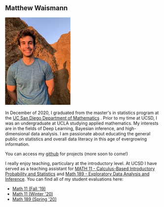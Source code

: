 ## Matthew Waismann
![](images/cover_img.jpg?raw=true)

In December of 2020, I graduated from the master's in statistics program at the [UC San Diego Department of Mathematics](https://math.ucsd.edu) . Prior to my time at UCSD, I was an undergraduate at UCLA studying applied mathematics. My interests are in the fields of Deep Learning, Bayesian inference, and high-dimensional data analysis. I am passionate about educating the general public on statistics and overall data literacy in this age of evergrowing information.


You can access my [github](https://github.com/mattwaismann) for projects (more soon to come!) 

I really enjoy teaching, particulary at the introductory level. At UCSD I have served as a teaching assistant for [MATH 11 - Calculus-Based Introductory Probability and Statistics](https://www.ucsd.edu/catalog/courses/MATH.html) and [Math 189 - Exploratory Data Analysis and Inference](https://www.ucsd.edu/catalog/courses/MATH.html). You can find all of my student evaluations here:
- [Math 11 (Fall '19)](https://mattwaismann.github.io/teaching_evaluations/Waismann_Matthew_Student_IA_Evaluation_-_MATH_11_-_Calculus-Based_Prob_&_Stats_[A00]_(Hammock_Frances_H)_-_FA19.pdf)
- [Math 11 (Winter '20)](https://mattwaismann.github.io/teaching_evaluations/Waismann_Matthew_Student_IA_Evaluation_-_MATH_11_-_Calculus-Based_Prob_&_Stats_[B00]_(Ciotti_Benjamin)_-_WI20.pdf)
- [Math 189 (Spring '20)](https://mattwaismann.github.io/teaching_evaluations/Waismann_Matthew_Student_IA_Evaluation_-_MATH_189_-_Data_Analysis_and_Inference_[B00]_(Schwartzman_Armin)_-_SP20.pdf)

